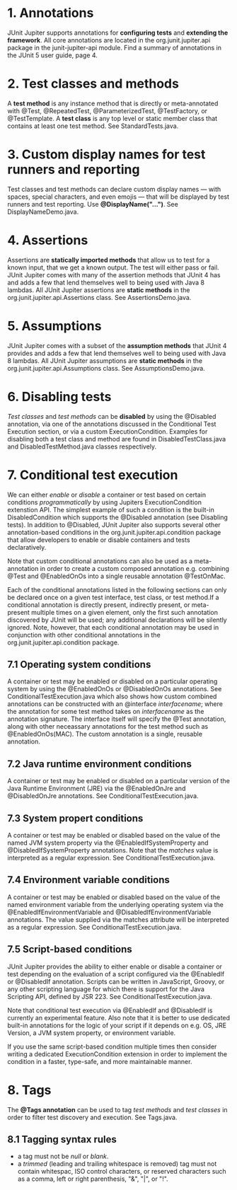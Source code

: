 # 1. Annotations
JUnit Jupiter supports annotations for **configuring tests** and **extending the framework**. All core annotations are located in the org.junit.jupiter.api package in the junit-jupiter-api module. Find a summary of annotations in the JUnit 5 user guide, page 4.

# 2. Test classes and methods
A **test method** is any instance method that is directly or meta-annotated with @Test, @RepeatedTest, @ParameterizedTest, @TestFactory, or @TestTemplate. A **test class** is any top level or static member class that contains at least one test method. See StandardTests.java.

# 3. Custom display names for test runners and reporting
Test classes and test methods can declare custom display names — with spaces, special characters, and even emojis — that will be displayed by test runners and test reporting. Use **@DisplayName("...")**. See DisplayNameDemo.java.

# 4. Assertions
Assertions are  **statically imported methods** that allow us to test for a known input, that we get a known output. The test will either pass or fail. JUnit Jupiter comes with many of the assertion methods that JUnit 4 has and adds a few that lend themselves well to being used with Java 8 lambdas. All JUnit Jupiter assertions are **static methods** in the org.junit.jupiter.api.Assertions class. See AssertionsDemo.java.

# 5. Assumptions
JUnit Jupiter comes with a subset of the **assumption methods** that JUnit 4 provides and adds a few that lend themselves well to being used with Java 8 lambdas. All JUnit Jupiter assumptions are **static methods** in the org.junit.jupiter.api.Assumptions class. See AssumptionsDemo.java.

# 6. Disabling tests
*Test classes* and *test methods* can be **disabled** by using the @Disabled annotation, via one of the annotations discussed in the Conditional Test Execution section, or via a custom ExecutionCondition. Examples for disabling both a test class and method are found in DisabledTestClass.java and DisabledTestMethod.java classes respectively.

# 7. Conditional test execution
We can either *enable* or *disable* a container or test based on certain conditions *programmatically* by using Jupiters ExecutionCondition extenstion API. The simplest example of such a condition is the built-in DisabledCondition which supports the @Disabled annotation (see Disabling tests). In addition to @Disabled, JUnit Jupiter also supports several other annotation-based conditions in the org.junit.jupiter.api.condition package that allow developers to enable or disable containers and tests declaratively.

Note that custom conditional annotations can also be used as a meta-annotation in order to create a custom composed annotation e.g. combining @Test and @EnabledOnOs into a single reusable annotation @TestOnMac.

Each of the conditional annotations listed in the following sections can only be declared once on a given test interface, test class, or test method.If a conditional annotation is directly present, indirectly present, or meta-present multiple times on a given element, only the first such annotation discovered by JUnit will be used; any additional declarations will be silently ignored. Note, however, that each conditional annotation may be used in conjunction with other conditional annotations in the org.junit.jupiter.api.condition package.

## 7.1 Operating system conditions
A container or test may be enabled or disabled on a particular operating system by using the @EnabledOnOs or @DisabledOnOs annotations. See ConditionalTestExecution.java which also shows how custom combined annotations can be constructed with an @interface *interfacename*; where the annotation for some test method takes on *interfacename* as the annotation signature. The interface itself will specify the @Test annotation, along with other neceassary annotations for the test method such as @EnabledOnOs(MAC). The custom annotation is a single, reusable annotation.

## 7.2 Java runtime environment conditions
A container or test may be enabled or disabled on a particular version of the Java Runtime Environment (JRE) via  the @EnabledOnJre and @DisabledOnJre annotations. See ConditionalTestExecution.java.

## 7.3 System propert conditions
A container or test may be enabled or disabled based on the value of the named JVM system property via the @EnabledIfSystemProperty and @DisabledIfSystemProperty annotations. Note that the *matches* value is interpreted as a regular expression. See ConditionalTestExecution.java.

## 7.4 Environment variable conditions
A container or test may be enabled or disabled based on the value of the named environment variable from the underlying operating system via the @EnabledIfEnvironmentVariable and @DisabledIfEnvironmentVariable annotations. The value supplied via the matches attribute will be interpreted as a regular expression. See ConditionalTestExecution.java.

## 7.5 Script-based conditions
JUnit Jupiter provides the ability to either enable or disable a container or test depending on the evaluation of a script configured via the @EnabledIf or @DisabledIf annotation. Scripts can be written in JavaScript, Groovy, or any other scripting language for which there is support for the Java Scripting API, defined by JSR 223. See ConditionalTestExecution.java.

Note that conditional test execution via @EnabledIf and @DisabledIf is currently an experimental feature. Also note that it is better to use dedicated built-in annotations for the logic of your script if it depends on e.g. OS, JRE Version, a JVM system property, or environment variable.

If you use the same script-based condition multiple times then consider writing a dedicated ExecutionCondition extension in order to implement the condition in a faster, type-safe, and more maintainable manner.

# 8. Tags
The **@Tags annotation** can be used to tag *test methods* and *test classes* in order to filter test discovery and execution. See Tags.java.

## 8.1 Tagging syntax rules
* a tag must not be *null* or *blank*.
* a *trimmed* (leading and trailing whitespace is removed) tag must not contain whitespac, ISO control characters, or reserved characters such as a comma, left or right parenthesis, "&", "|", or "!".

